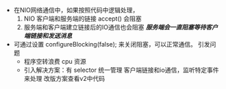 - 在NIO网络通信中，如果按照代码中逻辑处理，
    1. NIO 客户端和服务端的链接 accept() 会阻塞
    2. 服务端和客户端建立链接后的IO通信也会阻塞
  ***服务端会一直阻塞等待客户端链接和发送消息***
- 可通过设置 configureBlocking(false); 来关闭阻塞，可以正常通信。 引发问题
    - 程序空转浪费 cpu 资源
    - 引入解决方案：有 selector 统一管理 客户端链接和io通信，监听特定事件来处理 改版方案查看v2中代码